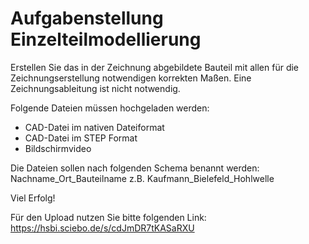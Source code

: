 # Aufgabenstellung Einzelteilmodellierung

Erstellen Sie das in der Zeichnung abgebildete Bauteil mit allen für die Zeichnungserstellung notwendigen korrekten Maßen. Eine Zeichnungsableitung ist nicht notwendig.

Folgende Dateien müssen hochgeladen werden:
* CAD-Datei im nativen Dateiformat
* CAD-Datei im STEP Format
* Bildschirmvideo

Die Dateien sollen nach folgenden Schema benannt werden:
Nachname_Ort_Bauteilname
z.B. Kaufmann_Bielefeld_Hohlwelle

Viel Erfolg!

Für den Upload nutzen Sie bitte folgenden Link: 
https://hsbi.sciebo.de/s/cdJmDR7tKASaRXU



